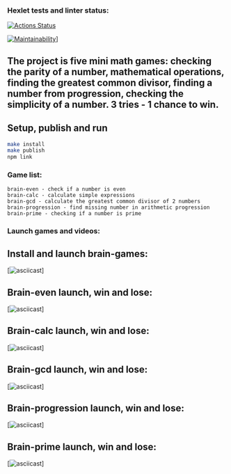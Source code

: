 ### Hexlet tests and linter status:
[![Actions Status](https://github.com/LosVetaliy/frontend-project-lvl1/workflows/hexlet-check/badge.svg)](https://github.com/LosVetaliy/frontend-project-lvl1/actions)

[![Maintainability](https://codeclimate.com/github/LosVetaliy/frontend-project-lvl1/maintainability)](https://api.codeclimate.com/v1/badges/4cd8cc1fb80bd3a8f25a/maintainability)]

## The project is five mini math games: checking the parity of a number, mathematical operations, finding the greatest common divisor, finding a number from progression, checking the simplicity of a number. 3 tries - 1 chance to win.

## Setup, publish and run

```bash
make install
make publish
npm link
```

### Game list:
```
brain-even - check if a number is even
brain-calc - calculate simple expressions
brain-gcd - calculate the greatest common divisor of 2 numbers
brain-progression - find missing number in arithmetic progression
brain-prime - checking if a number is prime
```

### Launch games and videos:

## Install and launch brain-games:
[![asciicast](https://asciinema.org/a/3BBPD0LlKL8Gbep87WHegbnNt)]

## Brain-even launch, win and lose:
[![asciicast](https://asciinema.org/a/coTHdJzpOi96L68vcrFJWvnw6)]

## Brain-calc launch, win and lose:
[![asciicast](https://asciinema.org/a/sPykiWyVc9v8SiQ9x8wIbRCxl)]

## Brain-gcd launch, win and lose:
[![asciicast](https://asciinema.org/a/ssn0V2Q4GYKcTkMHsvqW4MKyX)]

## Brain-progression launch, win and lose:
[![asciicast](https://asciinema.org/a/yMvZNJJ3rdJS9xlqBFHxELMtV)]

## Brain-prime launch, win and lose:
[![asciicast](https://asciinema.org/a/5Q2WKFlfpjdFtMoK63yuYYJvo)]